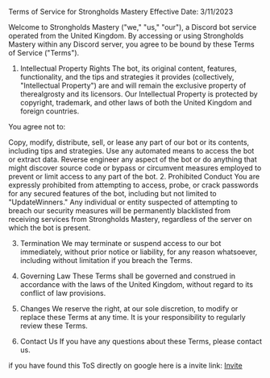 Terms of Service for Strongholds Mastery
Effective Date: 3/11/2023

Welcome to Strongholds Mastery ("we," "us," "our"), a Discord bot service operated from the United Kingdom. By accessing or using Strongholds Mastery within any Discord server, you agree to be bound by these Terms of Service ("Terms").

1. Intellectual Property Rights
The bot, its original content, features, functionality, and the tips and strategies it provides (collectively, "Intellectual Property") are and will remain the exclusive property of therealgrosty and its licensors. Our Intellectual Property is protected by copyright, trademark, and other laws of both the United Kingdom and foreign countries.

You agree not to:

Copy, modify, distribute, sell, or lease any part of our bot or its contents, including tips and strategies.
Use any automated means to access the bot or extract data.
Reverse engineer any aspect of the bot or do anything that might discover source code or bypass or circumvent measures employed to prevent or limit access to any part of the bot.
2. Prohibited Conduct
You are expressly prohibited from attempting to access, probe, or crack passwords for any secured features of the bot, including but not limited to "UpdateWinners." Any individual or entity suspected of attempting to breach our security measures will be permanently blacklisted from receiving services from Strongholds Mastery, regardless of the server on which the bot is present.

3. Termination
We may terminate or suspend access to our bot immediately, without prior notice or liability, for any reason whatsoever, including without limitation if you breach the Terms.

4. Governing Law
These Terms shall be governed and construed in accordance with the laws of the United Kingdom, without regard to its conflict of law provisions.

5. Changes
We reserve the right, at our sole discretion, to modify or replace these Terms at any time. It is your responsibility to regularly review these Terms.

6. Contact Us
If you have any questions about these Terms, please contact us.

if you have found this ToS directly on google here is a invite link: [Invite](https://discord.com/api/oauth2/authorize?client_id=813353603057713152&permissions=8&scope=bot)
